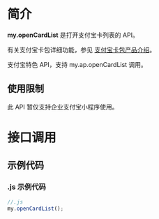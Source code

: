 
# 简介
**my.openCardList** 是打开支付宝卡列表的 API。

有关支付宝卡包详细功能，参见 [支付宝卡包产品介绍](introduce/voucher)。

支付宝特色 API，支持 my.ap.openCardList 调用。

## 使用限制
此 API 暂仅支持企业支付宝小程序使用。

# 接口调用

## 示例代码

### .js 示例代码
```javascript
//.js
my.openCardList();
```
